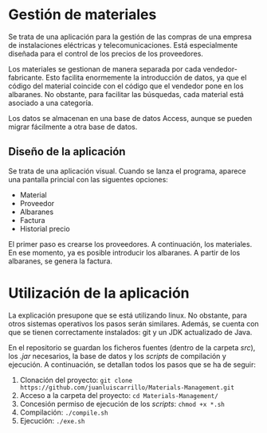 # Gestión de materiales

Se trata de una aplicación para la gestión de las compras de una empresa de instalaciones eléctricas y telecomunicaciones. Está especialmente diseñada para el control de los precios de los proveedores. 

Los materiales se gestionan de manera separada por cada vendedor-fabricante. Esto facilita enormemente la introducción de datos, ya que el código del material coincide con el código que el vendedor pone en los albaranes. No obstante, para facilitar las búsquedas, cada material está asociado a una categoría.

Los datos se almacenan en una base de datos Access, aunque se pueden migrar fácilmente a otra base de datos.


## Diseño de la aplicación

Se trata de una aplicación visual. Cuando se lanza el programa, aparece una pantalla princial con las siguentes opciones:
- Material
- Proveedor
- Albaranes
- Factura
- Historial precio

El primer paso es crearse los proveedores. A continuación, los materiales. En ese momento, ya es posible introducir los albaranes. A partir de los albaranes, se genera la factura. 

# Utilización de la aplicación

La explicación presupone que se está utilizando linux. No obstante, para otros sistemas operativos los pasos serán similares. Además, se cuenta con que se tienen correctamente instalados: git y un JDK actualizado de Java.

En el repositorio se guardan los ficheros fuentes (dentro de la carpeta *src*), los *.jar* necesarios, la base de datos y los *scripts* de compilación y ejecución. A continuación, se detallan todos los pasos que se ha de seguir:
1. Clonación del proyecto: `git clone https://github.com/juanluiscarrillo/Materials-Management.git`
2. Acceso a la carpeta del proyecto: `cd Materials-Management/`
3. Concesión permiso de ejecución de los *scripts*: `chmod +x *.sh`
4. Compilación: `./compile.sh`
5. Ejecución: `./exe.sh`
